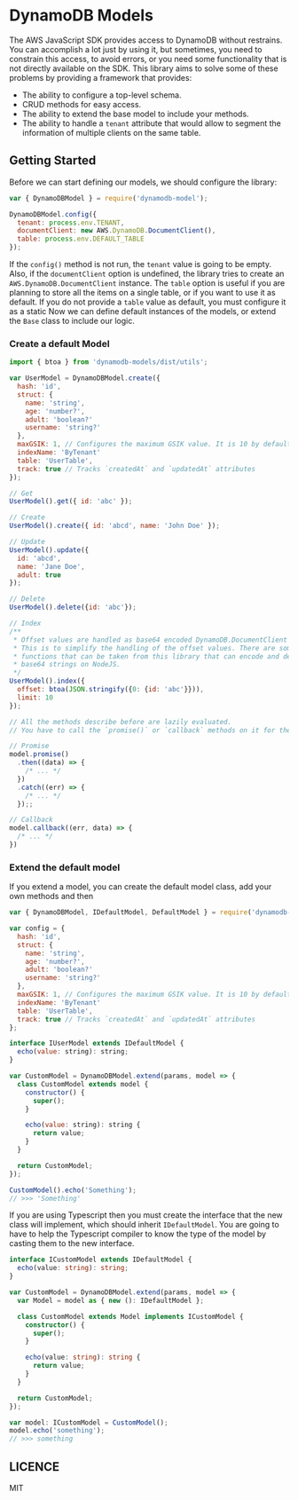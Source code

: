 # DynamoDB Models

The AWS JavaScript SDK provides access to DynamoDB without restrains. You can accomplish a lot just by using it, but sometimes, you need to constrain this access, to avoid errors, or you need some functionality that is not directly available on the SDK. This library aims to solve some of these problems by providing a framework that provides:

* The ability to configure a top-level schema.
* CRUD methods for easy access.
* The ability to extend the base model to include your methods.
* The ability to handle a `tenant` attribute that would allow to segment the information of multiple clients on the same table.

## Getting Started

Before we can start defining our models, we should configure the library:

```javascript
var { DynamoDBModel } = require('dynamodb-model');

DynamoDBModel.config({
  tenant: process.env.TENANT,
  documentClient: new AWS.DynamoDB.DocumentClient(),
  table: process.env.DEFAULT_TABLE
});
```

If the `config()` method is not run, the `tenant` value is going to be empty. Also, if the `documentClient` option is undefined, the library tries to create an `AWS.DynamoDB.DocumentClient` instance. The `table` option is useful if you are planning to store all the items on a single table, or if you want to use it as default. If you do not provide a `table` value as default, you must configure it as a static
Now we can define default instances of the models, or extend the `Base` class to include our logic.

### Create a default Model

```javascript
import { btoa } from 'dynamodb-models/dist/utils';

var UserModel = DynamoDBModel.create({
  hash: 'id',
  struct: {
    name: 'string',
    age: 'number?',
    adult: 'boolean?'
    username: 'string?'
  },
  maxGSIK: 1, // Configures the maximum GSIK value. It is 10 by default.
  indexName: 'ByTenant'
  table: 'UserTable',
  track: true // Tracks `createdAt` and `updatedAt` attributes
});

// Get
UserModel().get({ id: 'abc' });

// Create
UserModel().create({ id: 'abcd', name: 'John Doe' });

// Update
UserModel().update({
  id: 'abcd',
  name: 'Jane Doe',
  adult: true
});

// Delete
UserModel().delete({id: 'abc'});

// Index
/**
 * Offset values are handled as base64 encoded DynamoDB.DocumentClient keys.
 * This is to simplify the handling of the offset values. There are some helper
 * functions that can be taken from this library that can encode and decode
 * base64 strings on NodeJS.
 */
UserModel().index({
  offset: btoa(JSON.stringify({0: {id: 'abc'}})),
  limit: 10
});

// All the methods describe before are lazily evaluated.
// You have to call the `promise()` or `callback` methods on it for them to run.

// Promise
model.promise()
  .then((data) => {
    /* ... */
  })
  .catch((err) => {
    /* ... */
  });;

// Callback
model.callback((err, data) => {
  /* ... */
})
```

### Extend the default model

If you extend a model, you can create the default model class, add your own methods and then

```javascript
var { DynamoDBModel, IDefaultModel, DefaultModel } = require('dynamodb-model');

var config = {
  hash: 'id',
  struct: {
    name: 'string',
    age: 'number?',
    adult: 'boolean?'
    username: 'string?'
  },
  maxGSIK: 1, // Configures the maximum GSIK value. It is 10 by default.
  indexName: 'ByTenant'
  table: 'UserTable',
  track: true // Tracks `createdAt` and `updatedAt` attributes
};

interface IUserModel extends IDefaultModel {
  echo(value: string): string;
}

var CustomModel = DynamoDBModel.extend(params, model => {
  class CustomModel extends model {
    constructor() {
      super();
    }

    echo(value: string): string {
      return value;
    }
  }

  return CustomModel;
});

CustomModel().echo('Something');
// >>> 'Something'
```

If you are using Typescript then you must create the interface that the new class will implement, which should inherit `IDefaultModel`. You are going to have to help the Typescript compiler to know the type of the model by casting them to the new interface.

```typescript
interface ICustomModel extends IDefaultModel {
  echo(value: string): string;
}

var CustomModel = DynamoDBModel.extend(params, model => {
  var Model = model as { new (): IDefaultModel };

  class CustomModel extends Model implements ICustomModel {
    constructor() {
      super();
    }

    echo(value: string): string {
      return value;
    }
  }

  return CustomModel;
});

var model: ICustomModel = CustomModel();
model.echo('something');
// >>> something
```

## LICENCE

MIT
